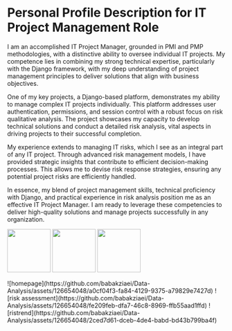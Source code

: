 # Personal Profile Description for IT Project Management Role

I am an accomplished IT Project Manager, grounded in PMI and PMP methodologies, with a distinctive ability to oversee individual IT projects. My competence lies in combining my strong technical expertise, particularly with the Django framework, with my deep understanding of project management principles to deliver solutions that align with business objectives.

One of my key projects, a Django-based platform, demonstrates my ability to manage complex IT projects individually. This platform addresses user authentication, permissions, and session control with a robust focus on risk qualitative analysis. The project showcases my capacity to develop technical solutions and conduct a detailed risk analysis, vital aspects in driving projects to their successful completion.

My experience extends to managing IT risks, which I see as an integral part of any IT project. Through advanced risk management models, I have provided strategic insights that contribute to efficient decision-making processes. This allows me to devise risk response strategies, ensuring any potential project risks are efficiently handled.

In essence, my blend of project management skills, technical proficiency with Django, and practical experience in risk analysis position me as an effective IT Project Manager. I am ready to leverage these competencies to deliver high-quality solutions and manage projects successfully in any organization.

<p float="left">
  <img src="https://github.com/babakziaei/Data-Analysis/assets/126654048/a0cf04f3-fa84-4129-9375-a79829e7427d" width="100" />
  <img src="https://github.com/babakziaei/Data-Analysis/assets/126654048/fe209feb-dfa7-46c8-8969-ffb55aad1ffd" width="100" />
  <img src="https://github.com/babakziaei/Data-Analysis/assets/126654048/2ced7d61-dceb-4de4-babd-bd43b799ba4f" width="100" />
</p>
![homepage](https://github.com/babakziaei/Data-Analysis/assets/126654048/a0cf04f3-fa84-4129-9375-a79829e7427d)
![risk assessment](https://github.com/babakziaei/Data-Analysis/assets/126654048/fe209feb-dfa7-46c8-8969-ffb55aad1ffd)
![ristrend](https://github.com/babakziaei/Data-Analysis/assets/126654048/2ced7d61-dceb-4de4-babd-bd43b799ba4f)
